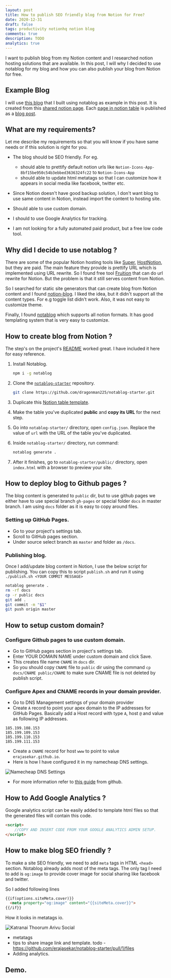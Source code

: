 ```yaml
---
layout: post
title: How to publish SEO friendly blog from Notion for Free?
date: 2020-12-31
draft: false
tags: productivity notionhq notion blog
comments: true
description: TODO
analytics: true
---
```


I want to publish blog from my Notion content and I researched notion hosting solutions that are available. In this post, I will why I decided to use notablog for my blog and how you can also publish your blog from Notion for free.

## Example Blog

I will use [this blog](https://katranaithoorumarivu.com/) that I built using notablog as example in this post. It is created from this [shared notion page](https://www.notion.so/erajasekar/91b64f91c8904a36b63b3691cea91aa6?v=3c062b5462a64f6c85720b544a2b6ecd). Each [page in notion table](https://www.notion.so/Thirukkural-How-to-control-Anger-e26960d655a44dcc81775f824d7997aa) is published as a [blog post](https://katranaithoorumarivu.com/thirukkural-adhigaram-vegulamai.html). 

## What are my requirements?

Let me describe my requirements so that you will know if you have same needs or if this solution is right for you.
<br>

* The blog should be SEO friendly. For eg.
	* should able to prettify default notion urls like `Notion-Icons-App-8bf15be950c54b3ebbed3636324fc22` to `Notion-Icons-App`
	* should able to update html metatags so that I can customize how it appears in social media like facebook, twitter etc.

* Since Notion doesn't have good backup solution, I don't want blog to use same content in Notion, instead import the content to hosting site. 
* Should able to use custom domain.
* I should to use Google Analytics for tracking.
* I am not looking for a fully automated paid product, but a free low code tool.


## Why did I decide to use notablog ? 

There are some of the popular Notion hosting tools like [Super](https://super.so), [HostNotion](https://hostnotion.co/), but they are paid. The main feature they provide is prettify URL which is implemented using URL rewrite. So I found free tool [Fruition](https://fruitionsite.com/) that can do url rewrite for Notion. But the problem is that it still serves content from Notion.

So I searched for static site generators that can create blog from Notion content and I found [notion-blog](https://github.com/ijjk/notion-blog). I liked the idea, but it didn't support all the content types. For e.g toggle list didn't work. Also, it was not easy to customize theme.

Finally, I found [notablog](https://github.com/dragonman225/notablog) which supports all notion formats. It has good templating system that is very easy to customize.


## How to create blog from Notion ?

The step's on the project's [README](https://github.com/dragonman225/notablog) worked great. I have included it here for easy reference.

1. Install Notablog.
   ```bash
   npm i -g notablog
   ```

2. Clone the [`notablog-starter`](https://github.com/dragonman225/notablog-starter) repository.
   ```bash
   git clone https://github.com/dragonman225/notablog-starter.git
   ```
   
3. Duplicate this [Notion table template](https://www.notion.so/b6fcf809ca5047b89f423948dce013a0?v=03ddc4d6130a47f8b68e74c9d0061de2).

4. Make the table you've duplicated **public** and **copy its URL** for the next step.

5. Go into `notablog-starter/` directory, open `config.json`. Replace the value of `url` with the URL of the table you've duplicated.

6. Inside `notablog-starter/` directory, run command:

   ```bash
   notablog generate .
   ```

7. After it finishes, go to `notablog-starter/public/` directory, open `index.html` with a browser to preview your site.

## How to deploy blog to Github pages ?
 
The blog content is generated to `public` dir, but to use github pages we either have to use special branch `gh-pages` or special folder `docs` in master branch.
I am using `docs` folder as it is easy to copy around files. 

### Setting up GitHub Pages.

* Go to your project's settings tab.
* Scroll to GitHub pages section.
* Under source select branch as `master` and folder as `/docs`.

### Publishing blog.

Once I add/update blog content in Notion, I use the below script for publishing. You can copy this to script `publish.sh` and run it using `./publish.sh <YOUR COMMIT MESSAGE>`

```bash
notablog generate .
rm -rf docs
cp -r public docs
git add .
git commit -m "$1"
git push origin master
``` 

## How to setup custom domain?

### Configure Github pages to use custom domain.

* Go to GitHub pages section in project's settings tab.
* Enter YOUR DOMAIN NAME under custom domain and click Save.
* This creates file name `CNAME` in `docs` dir. 
* So you should copy `CNAME` file to `public` dir using the command `cp docs/CNAME public/CNAME` to make sure CNAME file is not deleted by publish script.

### Configure Apex and CNAME records in your domain provider.

* Go to DNS Management settings of your domain provider
* Create `A` record to point your apex domain to the IP addresses for GitHub Pages. Basically add a Host record with type `A`, host `@` and value as following IP addresses.

```
185.199.108.153
185.199.109.153
185.199.110.153
185.199.111.153
```
* Create a `CNAME` record for host `www` to point to value `erajasekar.github.io`. 
* Here is how I have configured it in my namecheap DNS settings.

![Namecheap DNS Settings](https://www.dropbox.com/s/myafmk86z8t3z5g/namecheap-screenshot.png?dl=0&raw=1)

* For more information refer to [this guide](https://docs.github.com/en/github/working-with-github-pages/managing-a-custom-domain-for-your-github-pages-site#configuring-a-subdomain) from github.

## How to Add Google Analytics ?

Google analytics script can be easily added to template html files so that the generated files will contain this code.

```html
<script>
	//COPY AND INSERT CODE FROM YOUR GOOGLE ANALYTICS ADMIN SETUP.
</script>
  ```

## How to make blog SEO friendly ?

To make a site SEO friendly, we need to add `meta` tags in HTML `<head>` section. Notablog already adds most of the meta tags.
The only tag I need to add is `og:image` to provide cover image for social sharing like facebook and twitter.

So I added following lines

```html
{{if(options.siteMeta.cover)}}
  <meta property="og:image" content="{{siteMeta.cover}}">
{{/if}}
``` 

How it looks in metatags io.

![Katranai Thoorum Arivu Social](https://www.dropbox.com/s/6ko9z9csfv61c6v/Katranai%20Social.png?dl=0&raw=1)

* metatags
* tips to share image link and template.
todo - https://github.com/erajasekar/notablog-starter/pull/1/files
* Adding analytics.

## Demo.





